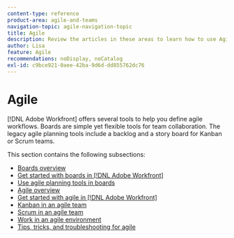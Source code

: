 ```yaml
---
content-type: reference
product-area: agile-and-teams
navigation-topic: agile-navigation-topic
title: Agile
description: Review the articles in these areas to learn how to use Agile in Adobe Workfront.
author: Lisa
feature: Agile
recommendations: noDisplay, noCatalog
exl-id: c9bce921-0aee-42ba-9d6d-dd855762dc76
---
```

# Agile

[!DNL Adobe Workfront] offers several tools to help you define agile workflows. Boards are simple yet flexible tools for team collaboration. The legacy agile planning tools include a backlog and a story board for Kanban or Scrum teams.

This section contains the following subsections:

* [Boards overview](../agile/boards-overview.md)
* [Get started with boards in [!DNL Adobe Workfront]](../agile/get-started-with-boards/get-started-with-boards.md)
* [Use agile planning tools in boards](/help/quicksilver/agile/use-boards-agile-planning-tools/agile-planning-tools-overview.md)
* [Agile overview](../agile/agile-overview.md)
* [Get started with agile in [!DNL Adobe Workfront]](../agile/get-started-with-agile-in-workfront/get-started-with-agile.md)
* [Kanban in an agile team](../agile/use-kanban-in-an-agile-team/using-kanban-in-an-agile-team.md)
* [Scrum in an agile team](../agile/use-scrum-in-an-agile-team/scrum-in-an-agile-team.md)
* [Work in an agile environment](../agile/work-in-an-agile-environment/work-in-an-agile-environment.md)
* [Tips, tricks, and troubleshooting for agile](../agile/tips-tricks-and-troubleshooting/tips-tricks-troubleshooting-agile.md)
